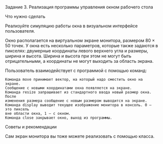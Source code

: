 Задание 3. Реализация программы управления окном рабочего стола


Что нужно сделать

Реализуйте симуляцию работы окна в визуальном интерфейсе пользователя.

Окно располагается на виртуальном экране монитора, размером 80 × 50 точек. У окна
есть несколько параметров, которые также задаются в пикселях: двумерные координаты
левого верхнего угла и размеры, ширина и высота. Ширина и высота при этом не могут
быть отрицательными, а координаты не могут выходить за область экрана.

Пользователь взаимодействует с программой с помощью команд:

    Команда move принимает вектор, на который надо сместить окно на экране.
    Сообщение с новыми координатами окна появляется на экране.
    Команда resize запрашивает из стандартного ввода новый размер окна. После
    изменения размера сообщение с новым размером выводится на экране.
    Команда display выводит текущее изображение монитора в консоль. 0 — это пиксель
    вне области окна, 1 — с окном.
    Команда close закрывает окно, выход из программы.


Советы и рекомендации

Сам экран монитора вы тоже можете реализовать с помощью класса.